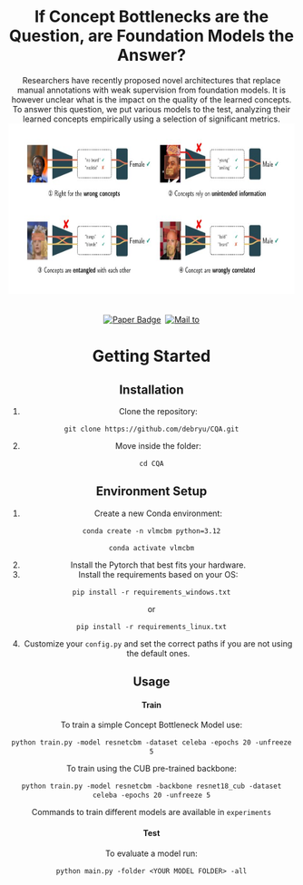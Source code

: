 <div align="center">
  <h1 align="center">If Concept Bottlenecks are the Question, are Foundation Models the Answer?</h1>
</div>
  <div align="center">
 
  <div align="center">
	  Researchers have recently proposed novel architectures that replace manual annotations with weak supervision from foundation models. It is however unclear what is the impact on the quality of the learned concepts. To answer this question, we put various models to the test, analyzing their learned concepts empirically using a selection of significant metrics.
	  <img src="prev.jpg" alt="preview" width="700" height="300">
  </div>

 <div align="center">
 <br>
 <br> 
  <a href="https://arxiv.org/abs/2504.19774v2"><img src="https://img.shields.io/badge/%F0%9F%93%84-Paper-blue?style=flat" alt="Paper Badge"></a>&nbsp;&nbsp;<a href="mailto:emanuele.marconato@unitn.it"><img src="https://img.shields.io/badge/%F0%9F%93%AA-Get in touch-green?style=flat" alt="Mail to"></a></div>

# Getting Started
## Installation
1. Clone the repository:
```
git clone https://github.com/debryu/CQA.git
```
2. Move inside the folder:
```
cd CQA
```
## Environment Setup
1. Create a new Conda environment:
```
conda create -n vlmcbm python=3.12
```
```
conda activate vlmcbm
```
2. Install the Pytorch that best fits your hardware.
3. Install the requirements based on your OS:
```
pip install -r requirements_windows.txt
```
or
```
pip install -r requirements_linux.txt
```

4. Customize your ```config.py``` and set the correct paths if you are not using the default ones.
## Usage
#### Train
To train a simple Concept Bottleneck Model use:
```
python train.py -model resnetcbm -dataset celeba -epochs 20 -unfreeze 5
```
To train using the CUB pre-trained backbone:
```
python train.py -model resnetcbm -backbone resnet18_cub -dataset celeba -epochs 20 -unfreeze 5
```

Commands to train different models are available in ```experiments```

#### Test
To evaluate a model run:
```
python main.py -folder <YOUR MODEL FOLDER> -all
```
